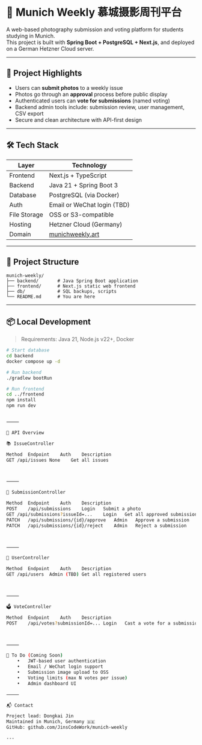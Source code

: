 # 📸 Munich Weekly 慕城摄影周刊平台

A web-based photography submission and voting platform for students studying in Munich.  
This project is built with **Spring Boot + PostgreSQL + Next.js**, and deployed on a German Hetzner Cloud server.

---

## 🌟 Project Highlights

- Users can **submit photos** to a weekly issue
- Photos go through an **approval** process before public display
- Authenticated users can **vote for submissions** (named voting)
- Backend admin tools include: submission review, user management, CSV export
- Secure and clean architecture with API-first design

---

## 🛠️ Tech Stack

| Layer | Technology |
|-------|------------|
| Frontend | Next.js + TypeScript |
| Backend | Java 21 + Spring Boot 3 |
| Database | PostgreSQL (via Docker) |
| Auth | Email or WeChat login (TBD) |
| File Storage | OSS or S3-compatible |
| Hosting | Hetzner Cloud (Germany) |
| Domain | [munichweekly.art](https://munichweekly.art) |

---

## 🧱 Project Structure

```text
munich-weekly/
├── backend/       # Java Spring Boot application
├── frontend/      # Next.js static web frontend
├── db/            # SQL backups, scripts
└── README.md      # You are here
```

---

## 📦 Local Development

> Requirements: Java 21, Node.js v22+, Docker

```bash
# Start database
cd backend
docker compose up -d

# Run backend
./gradlew bootRun

# Run frontend
cd ../frontend
npm install
npm run dev


⸻

🔗 API Overview

📚 IssueController

Method	Endpoint	Auth	Description
GET	/api/issues	None	Get all issues



⸻

📸 SubmissionController

Method	Endpoint	Auth	Description
POST	/api/submissions	Login	Submit a photo
GET	/api/submissions?issueId=...	Login	Get all approved submissions with vote counts
PATCH	/api/submissions/{id}/approve	Admin	Approve a submission
PATCH	/api/submissions/{id}/reject	Admin	Reject a submission



⸻

👤 UserController

Method	Endpoint	Auth	Description
GET	/api/users	Admin (TBD)	Get all registered users



⸻

🗳️ VoteController

Method	Endpoint	Auth	Description
POST	/api/votes?submissionId=...	Login	Cast a vote for a submission



⸻

🚧 To Do (Coming Soon)
	•	JWT-based user authentication
	•	Email / WeChat login support
	•	Submission image upload to OSS
	•	Voting limits (max N votes per issue)
	•	Admin dashboard UI

⸻

📬 Contact

Project lead: Dongkai Jin
Maintained in Munich, Germany 🇩🇪
GitHub: github.com/JinsCodeWork/munich-weekly

---
